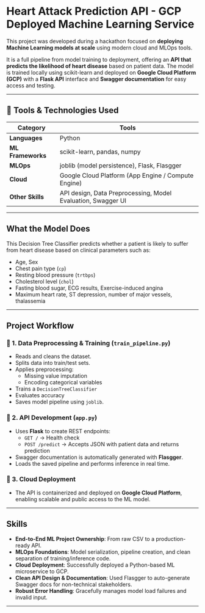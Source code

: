 # Heart Attack Prediction API - GCP Deployed Machine Learning Service

This project was developed during a hackathon focused on **deploying Machine Learning models at scale** using modern cloud and MLOps tools.

It is a full pipeline from model training to deployment, offering an **API that predicts the likelihood of heart disease** based on patient data. The model is trained locally using scikit-learn and deployed on **Google Cloud Platform (GCP)** with a **Flask API** interface and **Swagger documentation** for easy access and testing.

---

## 🔧 Tools & Technologies Used

| Category        | Tools                                                       |
|----------------|-------------------------------------------------------------|
| **Languages**   | Python                                                      |
| **ML Frameworks** | scikit-learn, pandas, numpy                             |
| **MLOps**       | joblib (model persistence), Flask, Flasgger                |
| **Cloud**       | Google Cloud Platform (App Engine / Compute Engine)        |
| **Other Skills**| API design, Data Preprocessing, Model Evaluation, Swagger UI |

---

## What the Model Does

This Decision Tree Classifier predicts whether a patient is likely to suffer from heart disease based on clinical parameters such as:

- Age, Sex
- Chest pain type (`cp`)
- Resting blood pressure (`trtbps`)
- Cholesterol level (`chol`)
- Fasting blood sugar, ECG results, Exercise-induced angina
- Maximum heart rate, ST depression, number of major vessels, thalassemia

---

## Project Workflow

### 🔹 1. Data Preprocessing & Training (`train_pipeline.py`)
- Reads and cleans the dataset.
- Splits data into train/test sets.
- Applies preprocessing:
  - Missing value imputation
  - Encoding categorical variables
- Trains a `DecisionTreeClassifier`
- Evaluates accuracy
- Saves model pipeline using `joblib`.

### 🔹 2. API Development (`app.py`)
- Uses **Flask** to create REST endpoints:
  - `GET /` → Health check
  - `POST /predict` → Accepts JSON with patient data and returns prediction
- Swagger documentation is automatically generated with **Flasgger**.
- Loads the saved pipeline and performs inference in real time.

### 🔹 3. Cloud Deployment
- The API is containerized and deployed on **Google Cloud Platform**, enabling scalable and public access to the ML model.

---

## Skills

- **End-to-End ML Project Ownership**: From raw CSV to a production-ready API.
- **MLOps Foundations**: Model serialization, pipeline creation, and clean separation of training/inference code.
- **Cloud Deployment**: Successfully deployed a Python-based ML microservice to GCP.
- **Clean API Design & Documentation**: Used Flasgger to auto-generate Swagger docs for non-technical stakeholders.
- **Robust Error Handling**: Gracefully manages model load failures and invalid input.

---
